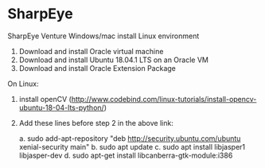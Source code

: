 # SharpEye
SharpEye Venture
Windows/mac install Linux environment
1. Download and install Oracle virtual machine
2. Download and install Ubuntu 18.04.1 LTS on an Oracle VM
3. Download and install Oracle Extension Package

On Linux:
1. install openCV (http://www.codebind.com/linux-tutorials/install-opencv-ubuntu-18-04-lts-python/)
2. Add these lines before step 2 in the above link:

    a. sudo add-apt-repository "deb http://security.ubuntu.com/ubuntu xenial-security main"
    b. sudo apt update
    c. sudo apt install libjasper1 libjasper-dev
    d. sudo apt-get install libcanberra-gtk-module:i386


